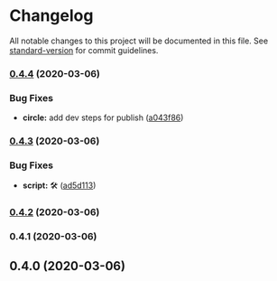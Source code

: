 # Changelog

All notable changes to this project will be documented in this file. See [standard-version](https://github.com/conventional-changelog/standard-version) for commit guidelines.

### [0.4.4](https://github.com/leppis-org/leppis-orb/compare/v0.4.3...v0.4.4) (2020-03-06)


### Bug Fixes

* **circle:** add dev steps for publish ([a043f86](https://github.com/leppis-org/leppis-orb/commit/a043f86e9891889a419a0298ff2a54b2a57c87d9))

### [0.4.3](https://github.com/leppis-org/leppis-orb/compare/v0.4.2...v0.4.3) (2020-03-06)


### Bug Fixes

* **script:** 🛠 ([ad5d113](https://github.com/leppis-org/leppis-orb/commit/ad5d113604b5804225c49d603de16c0debd926f2))

### [0.4.2](https://github.com/leppis-org/leppis-orb/compare/v0.4.1...v0.4.2) (2020-03-06)

### 0.4.1 (2020-03-06)

## 0.4.0 (2020-03-06)
